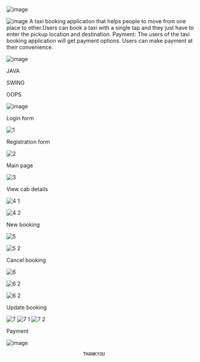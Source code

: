 ![image](https://user-images.githubusercontent.com/117114012/214110291-8c697b10-0b98-4d67-952a-2574db4aceff.png)

![image](https://user-images.githubusercontent.com/117114012/214110989-23e1a220-cdb8-43d6-b411-3ad7350823ad.png)
A taxi booking application that helps people to move from one place to other.Users can book a taxi with a single tap and they just have to enter the pickup location and destination. 
Payment: The users of the taxi booking application will get payment options. Users can make payment at their convenience.

![image](https://user-images.githubusercontent.com/117114012/214110679-5edd517d-ff37-4ead-b60e-5c867e621582.png)

JAVA

SWING

OOPS

![image](https://user-images.githubusercontent.com/117114012/214107585-48bb2ff9-6d55-40e7-b3cc-6b8e29004193.png)


Login form

 ![1](https://user-images.githubusercontent.com/82211151/199168347-c4cd7335-9dca-476a-9c86-dc3ff1a58d83.png)


Registration form

![2](https://user-images.githubusercontent.com/82211151/199171965-9fd2e687-e2ac-4979-b129-c444ce818006.png)

 
Main page

 ![3](https://user-images.githubusercontent.com/82211151/199172013-0b8c553f-96e7-42cc-8c64-01e268be71ef.jpg)


View cab details

 
 ![4 1](https://user-images.githubusercontent.com/82211151/199172071-e0d92834-7a76-42a1-8d70-2cedbf5bc496.png)

 ![4 2](https://user-images.githubusercontent.com/82211151/199172094-f6795db8-24e2-45e8-8974-76892ceb2f9c.jpg)


New booking

 
 ![5](https://user-images.githubusercontent.com/82211151/199172154-55248c3f-6698-45d6-8e68-72ec82fb33ba.png)

 ![5 2](https://user-images.githubusercontent.com/82211151/199172162-7de391de-d26e-489b-9911-a57eaee986e9.jpg)

 

Cancel booking

 
 ![6](https://user-images.githubusercontent.com/82211151/199172189-b6ab30bf-306d-45d9-b83e-475a1b9563da.png)
 
 
![6 2](https://user-images.githubusercontent.com/82211151/199172215-c20cfaf0-4190-486a-b982-0b1a81558d72.png)


![6 2](https://user-images.githubusercontent.com/82211151/199172244-38992cd0-7a80-43e7-9c0c-217a3fe756a5.jpg)

 

Update booking

 
 
 ![7](https://user-images.githubusercontent.com/82211151/199172281-4ea30f4d-c52c-4a48-8ea5-696693a9ab4e.png)
 ![7 1](https://user-images.githubusercontent.com/82211151/199172293-456147dd-d171-40a4-bc89-40b13e724923.png)
 ![7 2](https://user-images.githubusercontent.com/82211151/199172520-3f386a54-4ce5-4576-abd5-8267a536e1ab.jpg)




Payment

![image](https://user-images.githubusercontent.com/117114012/214111107-8f909c43-3507-42cf-a9d7-eff216a3a697.png) 
 
                                THANKYOU




